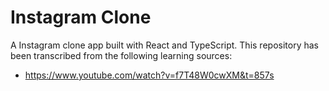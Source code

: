 # Instagram Clone

A Instagram clone app built with React and TypeScript.
This repository has been transcribed from the following learning sources:

* https://www.youtube.com/watch?v=f7T48W0cwXM&t=857s